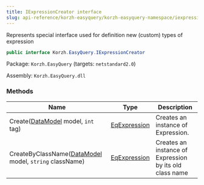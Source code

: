 ```yaml
---
title: IExpressionCreator interface
slug: api-reference/korzh-easyquery/korzh-easyquery-namespace/iexpressioncreator-interface
---
```


Represents special interface used for definition new (custom) types of expression
```csharp
public interface Korzh.EasyQuery.IExpressionCreator

```
Package: `Korzh.EasyQuery` (targets: `netstandard2.0`)

Assembly: `Korzh.EasyQuery.dll`

### Methods

| Name | Type | Description | 
| --- | --- | --- | 
| Create([DataModel](//easyquery/docs/api-reference/korzh-easyquery/korzh-easyquery-namespace/datamodel-class) model, `int` tag) | [EqExpression](//easyquery/docs/api-reference/korzh-easyquery/korzh-easyquery-namespace/eqexpression-class) | Creates an instance of Expression. | 
| CreateByClassName([DataModel](//easyquery/docs/api-reference/korzh-easyquery/korzh-easyquery-namespace/datamodel-class) model, `string` className) | [EqExpression](//easyquery/docs/api-reference/korzh-easyquery/korzh-easyquery-namespace/eqexpression-class) | Creates an instance of Expression by its old class name |